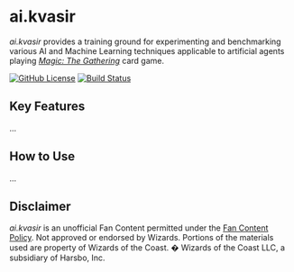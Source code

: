 # ai.kvasir

_ai.kvasir_ provides a training ground for experimenting and benchmarking various AI and Machine Learning techniques applicable to artificial agents playing [_Magic: The Gathering_](https://magic.wizards.com) card game.

[![GitHub License](https://img.shields.io/github/license/cahyaong/ai.kvasir.svg)](LICENSE)
[![Build Status](https://dev.azure.com/ngratis/ai.kvasir/_apis/build/status/ai.kvasir.github?branchName=master)](https://dev.azure.com/ngratis/ai.kvasir/_build/latest?definitionId=1&branchName=master)

## Key Features

...

## How to Use

...

## Disclaimer

_ai.kvasir_ is an unofficial Fan Content permitted under the [Fan Content Policy](https://company.wizards.com/fancontentpolicy).
Not approved or endorsed by Wizards. 
Portions of the materials used are property of Wizards of the Coast. � Wizards of the Coast LLC, a subsidiary of Harsbo, Inc.